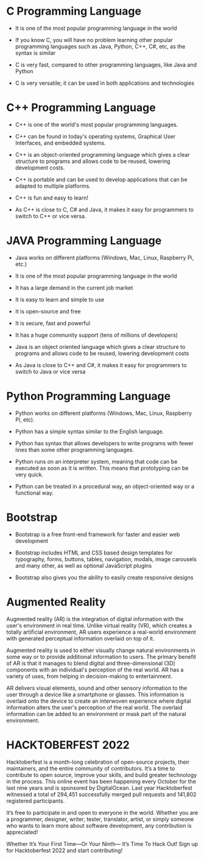 # C Programming Language
- It is one of the most popular programming language in the world

- If you know C, you will have no problem learning other popular programming languages such as Java, Python, C++, C#, etc, as the syntax is similar

- C is very fast, compared to other programming languages, like Java and Python

- C is very versatile; it can be used in both applications and technologies

# C++ Programming Language
- C++ is one of the world's most popular programming languages.

- C++ can be found in today's operating systems, Graphical User Interfaces, and embedded systems.

- C++ is an object-oriented programming language which gives a clear structure to programs and allows code to be reused, lowering development costs.

- C++ is portable and can be used to develop applications that can be adapted to multiple platforms.

- C++ is fun and easy to learn!

- As C++ is close to C, C# and Java, it makes it easy for programmers to switch to C++ or vice versa.

# JAVA Programming Language
- Java works on different platforms (Windows, Mac, Linux, Raspberry Pi, etc.)
 
- It is one of the most popular programming language in the world
 
- It has a large demand in the current job market

- It is easy to learn and simple to use

- It is open-source and free

- It is secure, fast and powerful

- It has a huge community support (tens of millions of developers)

- Java is an object oriented language which gives a clear structure to programs and allows code to be reused, lowering development costs

- As Java is close to C++ and C#, it makes it easy for programmers to switch to Java or vice versa

# Python Programming Language
- Python works on different platforms (Windows, Mac, Linux, Raspberry Pi, etc).

- Python has a simple syntax similar to the English language.

- Python has syntax that allows developers to write programs with fewer lines than some other programming languages.

- Python runs on an interpreter system, meaning that code can be executed as soon as it is written. This means that prototyping can be very quick.

- Python can be treated in a procedural way, an object-oriented way or a functional way.

# Bootstrap
- Bootstrap is a free front-end framework for faster and easier web development

- Bootstrap includes HTML and CSS based design templates for typography, forms, buttons, tables, navigation, modals, image carousels and many other, as well as optional JavaScript plugins

- Bootstrap also gives you the ability to easily create responsive designs

# Augmented Reality
Augmented reality (AR) is the integration of digital information with the user's environment in real time. Unlike virtual reality (VR), which creates a totally artificial environment, AR users experience a real-world environment with generated perceptual information overlaid on top of it.

Augmented reality is used to either visually change natural environments in some way or to provide additional information to users. The primary benefit of AR is that it manages to blend digital and three-dimensional (3D) components with an individual's perception of the real world. AR has a variety of uses, from helping in decision-making to entertainment.

AR delivers visual elements, sound and other sensory information to the user through a device like a smartphone or glasses. This information is overlaid onto the device to create an interwoven experience where digital information alters the user's perception of the real world. The overlaid information can be added to an environment or mask part of the natural environment.

# HACKTOBERFEST 2022
Hacktoberfest is a month-long celebration of open-source projects, their maintainers, and the entire community of contributors. It’s a time to contribute to open source, improve your skills, and build greater technology in the process.
This online event has been happening every October for the last nine years and is sponsored by DigitalOcean. Last year Hacktoberfest witnessed a total of 294,451 successfully merged pull requests and 141,802 registered participants.

It’s free to participate in and open to everyone in the world. Whether you are a programmer, designer, writer, tester, translator, artist, or simply someone who wants to learn more about software development, any contribution is appreciated!

Whether It’s Your First Time—Or Your Ninth— It’s Time To Hack Out! Sign up for Hacktoberfest 2022 and start contributing!
